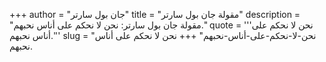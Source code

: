 +++
author = "جان بول سارتر"
title = "مقولة جان بول سارتر"
description = "مقولة جان بول سارتر: نحن لا نحكم على أناس نحبهم."
quote = '''نحن لا نحكم على أناس نحبهم.'''
slug = "نحن-لا-نحكم-على-أناس-نحبهم"
+++
نحن لا نحكم على أناس نحبهم.
